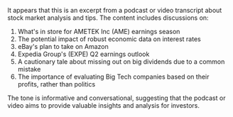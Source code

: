 It appears that this is an excerpt from a podcast or video transcript about stock market analysis and tips. The content includes discussions on:

1. What's in store for AMETEK Inc (AME) earnings season
2. The potential impact of robust economic data on interest rates
3. eBay's plan to take on Amazon
4. Expedia Group's (EXPE) Q2 earnings outlook
5. A cautionary tale about missing out on big dividends due to a common mistake
6. The importance of evaluating Big Tech companies based on their profits, rather than politics

The tone is informative and conversational, suggesting that the podcast or video aims to provide valuable insights and analysis for investors.